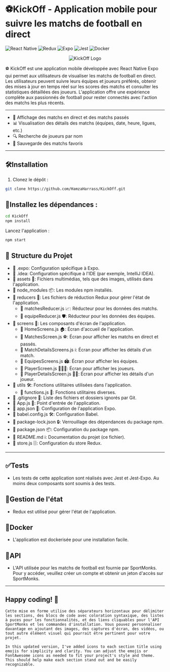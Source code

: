 # ⚽KickOff - Application mobile pour suivre les matchs de football en direct

![React Native](https://img.shields.io/badge/React%20Native-v0.64-blue)
![Redux](https://img.shields.io/badge/Redux-v4.1.0-purple)
![Expo](https://img.shields.io/badge/Expo-v44.0.0-green)
![Jest](https://img.shields.io/badge/Jest-v27.0.6-red)
![Docker](https://img.shields.io/badge/Docker-v20.10.8-blue)

<div align="center">
  <img src="https://i.postimg.cc/H8DKfkd3/vecteezy-kick-off-football-typography-t-shirt-print-free-vector.png" alt="KickOff Logo">
</div>

⚽ KickOff est une application mobile développée avec React Native Expo qui permet aux utilisateurs de visualiser les matchs de football en direct. Les utilisateurs peuvent suivre leurs équipes et joueurs préférés, obtenir des mises à jour en temps réel sur les scores des matchs et consulter les statistiques détaillées des joueurs. L'application offre une expérience complète aux passionnés de football pour rester connectés avec l'action des matchs les plus récents.

---

- 📱 Affichage des matchs en direct et des matchs passés
- 📊 Visualisation des détails des matchs (équipes, date, heure, ligues, etc.)
- 🔍 Recherche de joueurs par nom
- 🌟 Sauvegarde des matchs favoris

---

## 🛠️Installation

1. Clonez le dépôt :

```bash
git clone https://github.com/HamzaHarrass/KickOff.git
```
## 🚀Installez les dépendances :
```bash
cd KickOff
npm install
```
Lancez l'application :
```bash
npm start
```
## 📂 Structure du Projet

- 📁 .expo: Configuration spécifique à Expo.
- 📁 .idea: Configuration spécifique à l'IDE (par exemple, IntelliJ IDEA).
- 📁 assets 🌟: Fichiers multimédias, tels que des images, utilisés dans l'application.
- 📁 node_modules 📦: Les modules npm installés.
- 📁 reducers 🔄: Les fichiers de réduction Redux pour gérer l'état de l'application.
  - 📄 matchesReducer.js 📈: Réducteur pour les données des matchs.
  - 📄 equipeReducer.js 🛡️: Réducteur pour les données des équipes.
- 📁 screens 📱: Les composants d'écran de l'application.
  - 📄 HomeScreens.js 🏠: Écran d'accueil de l'application.
  - 📄 MatchesScreen.js ⚽: Écran pour afficher les matchs en direct et passés.
  - 📄 MatchDetailsScreens.js ℹ️: Écran pour afficher les détails d'un match.
  - 📄 EquipesScreens.js 🏟️: Écran pour afficher les équipes.
  - 📄 PlayerScreen.js 🧑‍🤝‍🧑: Écran pour afficher les joueurs.
  - 📄 PlayerDetailsScreen.js 🧑‍🎓: Écran pour afficher les détails d'un joueur.
- 📁 utils 🛠️: Fonctions utilitaires utilisées dans l'application.
  - 📄 functions.js 🔧: Fonctions utilitaires diverses.
- 📄 .gitignore 🚫: Liste des fichiers et dossiers ignorés par Git.
- 📄 App.js 🚀: Point d'entrée de l'application.
- 📄 app.json 📱: Configuration de l'application Expo.
- 📄 babel.config.js 🛠️: Configuration Babel.
- 📄 package-lock.json 🔒: Verrouillage des dépendances du package npm.
- 📄 package.json 📦: Configuration du package npm.
- 📄 README.md ℹ️: Documentation du projet (ce fichier).
- 📄 store.js 🗄️: Configuration du store Redux.

---
## ✅Tests
- Les tests de cette application sont réalisés avec Jest et Jest-Expo. Au moins deux composants sont soumis à des tests.
  
## 🔄Gestion de l'état
- Redux est utilisé pour gérer l'état de l'application.

## 🐳Docker
- L'application est dockerisée pour une installation facile.

## 📡API
- L'API utilisée pour les matchs de football est fournie par SportMonks. Pour y accéder, veuillez créer un compte et obtenir un jeton d'accès sur SportMonks.
---
## Happy coding! 🚀
```vbnet
Cette mise en forme utilise des séparateurs horizontaux pour délimiter les sections, des blocs de code avec coloration syntaxique, des listes à puces pour les fonctionnalités, et des liens cliquables pour l'API SportMonks et les commandes d'installation. Vous pouvez personnaliser davantage en ajoutant des images, des captures d'écran, des vidéos, ou tout autre élément visuel qui pourrait être pertinent pour votre projet.
```
```vbnet
In this updated version, I've added icons to each section title using emojis for simplicity and clarity. You can adjust the emojis or FontAwesome icons as needed to fit your project's style and theme. This should help make each section stand out and be easily recognizable.
```

